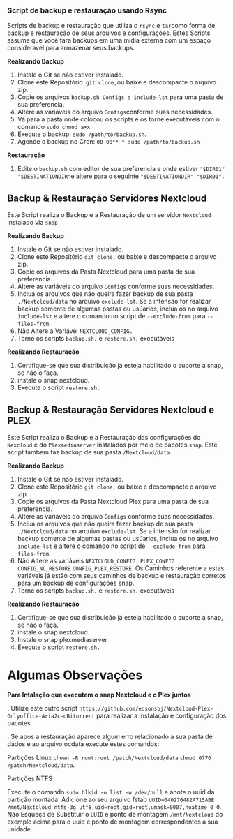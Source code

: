 ### **Script de backup e restauração usando Rsync**

Scripts de backup e restauração que utiliza o `rsync` e `tar`como forma de backup e restauração de seus arquivos e configurações. 
Estes Scripts assume que você fara backups em uma midia externa com um espaço consideravel para armazenar seus backups.

**Realizando Backup**

1. Instale o Git se não estiver instalado.
2. Clone este Repositório` git clone,`ou baixe e descompacte o arquivo zip.
3. Copie os arquivos `backup.sh Configs e include-lst` para uma pasta de sua preferencia.
4. Altere as variáveis do arquivo  `Configs`conforme suas necessidades. 
5. Vá para a pasta onde colocou os scripts e os torne executáveis com o comando `sudo chmod a+x`.
6. Execute o backup: `sudo /path/to/backup.sh`.
7. Agende o backup no Cron: `00 00** * sudo /path/to/backup.sh`

**Restauração**

1. Edite o `backup.sh` com editor de sua preferencia e onde estiver `"$DIR01" "$DESTINATIONDIR"`e altere para o seguinte `"$DESTINATIONDIR" "$DIR01".`

## **Backup & Restauração Servidores Nextcloud**

Este Script realiza o Backup e a Restauração de um servidor `Nextcloud` instalado via `snap` 

**Realizando Backup**

1. Instale o Git se não estiver instalado.
2. Clone este Repositório `git clone,` ou baixe e descompacte o arquivo zip.
3. Copie os arquivos da Pasta Nextcloud para uma pasta de sua preferencia. 
4. Altere as variáveis do arquivo `Configs` conforme suas necessidades.
5. Inclua os arquivos que não queira fazer backup de sua pasta `./Nextcloud/data` no arquivo `exclude-lst`. Se a intensão for realizar backup somente de algumas pastas ou usúarios, inclua os no arquivo `include-lst` e altere o comando no script de `--exclude-from` para `--files-from`.
6. Não Altere a Variável `NEXTCLOUD_CONFIG.`
7. Torne os scripts `backup.sh.` e `restore.sh.` executáveis

**Realizando Restauração**

1. Certifique-se que sua distribuição já esteja habilitado o suporte a snap, se não o faça.
2. instale o snap nextcloud.
3. Execute o script `restore.sh.`

## **Backup & Restauração Servidores Nextcloud e PLEX**

Este Script realiza o Backup e a Restauração das configurações do `Nexcloud` e do `Plexmediaserver` instalados por meio de pacotes `snap`. Este script tambem faz backup de sua pasta `/Nextcloud/data.`

**Realizando Backup**

1. Instale o Git se não estiver instalado.
2. Clone este Repositório `git clone,` ou baixe e descompacte o arquivo zip.
3. Copie os arquivos da Pasta Nextcloud Plex para uma pasta de sua preferencia. 
4. Altere as variáveis do arquivo `Configs` conforme suas necessidades.
5. Inclua os arquivos que não queira fazer backup de sua pasta `./Nextcloud/data` no arquivo `exclude-lst`. Se a intensão for realizar backup somente de algumas pastas ou usúarios, inclua os no arquivo `include-lst` e altere o comando no script de `--exclude-from` para `--files-from`.
6. Não Altere as variáveis `NEXTCLOUD_CONFIG.` `PLEX_CONFIG` `CONFIG_NC_RESTORE` `CONFIG_PLEX_RESTORE`. Os Caminhos referente a estas variáveis já estão com seus caminhos de backup e restauração corretos para um backup de configurações snap.
7. Torne os scripts `backup.sh.` e `restore.sh.` executáveis

**Realizando Restauração**

1. Certifique-se que sua distribuição já esteja habilitado o suporte a snap, se não o faça.
2. instale o snap nextcloud.
3. Instale o snap plexmediaserver 
4. Execute o script `restore.sh.`

# **Algumas Observações**

**Para Intalação que executem o snap Nextcloud e o Plex juntos**

. Utilize este outro script `https://github.com/edsonsbj/Nextcloud-Plex-Onlyoffice-Aria2c-qBitorrent` para realizar a instalação e configuração dos pacotes.

. Se apos a restauração aparece algum erro relacionado a sua pasta de dados e ao arquivo ocdata execute estes comandos:

Partições Linux
`chown -R root:root /patch/Nextcloud/data` `chmod 0770 /patch/Nextcloud/data`.

Partições NTFS

Execute o comando `sudo blkid -o list -w /dev/null` e anote o uuid da partição montada.
Adicione ao seu arquivo fstab `UUID=040276482A715ABE /mnt/Nextcloud ntfs-3g utf8,uid=root,gid=root,umask=0007,noatime 0 0`. Não Esqueça de Substituir o `UUID` e ponto de montagem `/mnt/Nextcloud` do exemplo acima para o uuid e ponto de montagem correspondentes a sua unidade.
 
